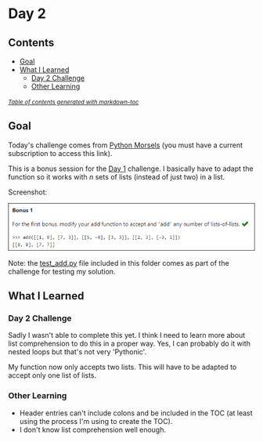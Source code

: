 # Day 2

## Contents

- [Goal](#goal)
- [What I Learned](#what-i-learned)
  * [Day 2 Challenge](#day-2-challenge)
  * [Other Learning](#other-learning)

<small><i><a href='http://ecotrust-canada.github.io/markdown-toc/'>Table of contents generated with markdown-toc</a></i></small>

## Goal

Today's challenge comes from [Python Morsels](https://www.pythonmorsels.com/exercises/cb8fbdd52cf14f8cb31df4f06343cccf/) (you must have a current subscription to access this link).

This is a bonus session for the [Day 1](../01-02/) challenge. I basically have to adapt the function so it works with _n_ sets of lists (instead of just two) in a list.

Screenshot:

!["bonus"](./images/2019-10-01-11-48-27.png)

Note: the [test_add.py](test_add.py) file included in this folder comes as part of the challenge for testing my solution.

## What I Learned

### Day 2 Challenge

Sadly I wasn't able to complete this yet. I think I need to learn more about list comprehension to do this in a proper way. Yes, I can probably do it with nested loops but that's not very 'Pythonic'.

My function now only accepts two lists. This will have to be adapted to accept only one list of lists. 

### Other Learning

- Header entries can't include colons and be included in the TOC (at least using the process I'm using to create the TOC).
- I don't know list comprehension well enough.
